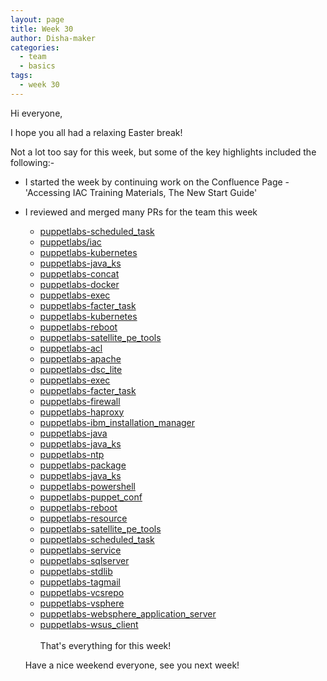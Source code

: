 ```yaml
---
layout: page
title: Week 30
author: Disha-maker
categories:
  - team
  - basics
tags:
  - week 30
---
```


Hi everyone,

I hope you all had a relaxing Easter break!

Not a lot too say for this week, but some of the key highlights included the following:-

- I started the week by continuing work on the Confluence Page - 'Accessing IAC Training Materials, The New Start Guide'

- I reviewed and merged many PRs for the team this week
   - [puppetlabs-scheduled_task](https://github.com/puppetlabs/puppetlabs-scheduled_task/pull/186)
   - [puppetlabs/iac](https://github.com/puppetlabs/iac/pull/224)
   - [puppetlabs-kubernetes](https://github.com/puppetlabs/puppetlabs-kubernetes/pull/505)
   - [puppetlabs-java_ks](https://github.com/puppetlabs/puppetlabs-java_ks/pull/358)
   - [puppetlabs-concat](https://github.com/puppetlabs/puppetlabs-concat/pull/698)
   - [puppetlabs-docker](https://github.com/puppetlabs/puppetlabs-docker/pull/739)
   - [puppetlabs-exec](https://github.com/puppetlabs/puppetlabs-exec/pull/161)
   - [puppetlabs-facter_task](https://github.com/puppetlabs/puppetlabs-facter_task/pull/160)
   - [puppetlabs-kubernetes](https://github.com/puppetlabs/puppetlabs-kubernetes/pull/505)
   - [puppetlabs-reboot](https://github.com/puppetlabs/puppetlabs-reboot/pull/291)
   - [puppetlabs-satellite_pe_tools](https://github.com/puppetlabs/puppetlabs-satellite_pe_tools/pull/162)
   - [puppetlabs-acl](https://github.com/puppetlabs/puppetlabs-acl/pull/238)
   - [puppetlabs-apache](https://github.com/puppetlabs/puppetlabs-apache/pull/2141)
   - [puppetlabs-dsc_lite](https://github.com/puppetlabs/puppetlabs-dsc_lite/pull/177)
   - [puppetlabs-exec](https://github.com/puppetlabs/puppetlabs-exec/pull/162)
   - [puppetlabs-facter_task](https://github.com/puppetlabs/puppetlabs-facter_task/pull/161)
   - [puppetlabs-firewall](https://github.com/puppetlabs/puppetlabs-firewall/pull/984)
   - [puppetlabs-haproxy](https://github.com/puppetlabs/puppetlabs-haproxy/pull/476)
   - [puppetlabs-ibm_installation_manager](https://github.com/puppetlabs/puppetlabs-ibm_installation_manager/pull/184)
   - [puppetlabs-java](https://github.com/puppetlabs/puppetlabs-java/pull/475)
   - [puppetlabs-java_ks](https://github.com/puppetlabs/puppetlabs-java_ks/pull/361)
   - [puppetlabs-ntp](https://github.com/puppetlabs/puppetlabs-ntp/pull/620)
   - [puppetlabs-package](https://github.com/puppetlabs/puppetlabs-package/pull/249)
   - [puppetlabs-java_ks](https://github.com/puppetlabs/puppetlabs-java_ks/pull/362)
   - [puppetlabs-powershell](https://github.com/puppetlabs/puppetlabs-powershell/pull/340)
   - [puppetlabs-puppet_conf](https://github.com/puppetlabs/puppetlabs-puppet_conf/pull/146)
   - [puppetlabs-reboot](https://github.com/puppetlabs/puppetlabs-reboot/pull/293)
   - [puppetlabs-resource](https://github.com/puppetlabs/puppetlabs-resource/pull/117)
   - [puppetlabs-satellite_pe_tools](https://github.com/puppetlabs/puppetlabs-satellite_pe_tools/pull/164)
   - [puppetlabs-scheduled_task](https://github.com/puppetlabs/puppetlabs-scheduled_task/pull/190)
   - [puppetlabs-service](https://github.com/puppetlabs/puppetlabs-service/pull/181)
   - [puppetlabs-sqlserver](https://github.com/puppetlabs/puppetlabs-sqlserver/pull/380)
   - [puppetlabs-stdlib](https://github.com/puppetlabs/puppetlabs-stdlib/pull/1179)
   - [puppetlabs-tagmail](https://github.com/puppetlabs/puppetlabs-tagmail/pull/215)
   - [puppetlabs-vcsrepo](https://github.com/puppetlabs/puppetlabs-vcsrepo/pull/509)
   - [puppetlabs-vsphere](https://github.com/puppetlabs/puppetlabs-vsphere/pull/209)
   - [puppetlabs-websphere_application_server](https://github.com/puppetlabs/puppetlabs-websphere_application_server/pull/227)
   - [puppetlabs-wsus_client](https://github.com/puppetlabs/puppetlabs-wsus_client/pull/162)
  <br/><br/>
   That's everything for this week!

   Have a nice weekend everyone, see you next week!